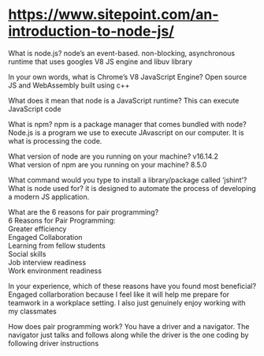 # https://www.sitepoint.com/an-introduction-to-node-js/


What is node.js? node’s an event-based. non-blocking, asynchronous runtime that uses googles V8 JS engine and libuv library <br>

In your own words, what is Chrome’s V8 JavaScript Engine? Open source JS and WebAssembly built using c++<br>

What does it mean that node is a JavaScript runtime? This can execute JavaScript code <br>

What is npm? npm is a package manager that comes bundled with node? Node.js is a program we use to execute JAvascript on our computer. It is what is processing the code. <br>

What version of node are you running on your machine? v16.14.2 
<br>
What version of npm are you running on your machine? 8.5.0<br>

What command would you type to install a library/package called ‘jshint’? <br>
What is node used for? it is designed to automate the process of developing a modern JS application. <br>



What are the 6 reasons for pair programming?<br>
6 Reasons for Pair Programming: <br>
Greater efficiency<br>
Engaged Collaboration<br>
Learning from fellow students<br>
Social skills<br>
Job interview readiness <br>
Work environment readiness <br>

In your experience, which of these reasons have you found most beneficial? Engaged collarboration because I feel like it will help me prepare for teamwork in a workplace setting. I also just genuinely enjoy working with my classmates<br>

How does pair programming work? You have a driver and a navigator. The navigator just talks and follows along while the driver is the one coding by following driver instructions<br>

